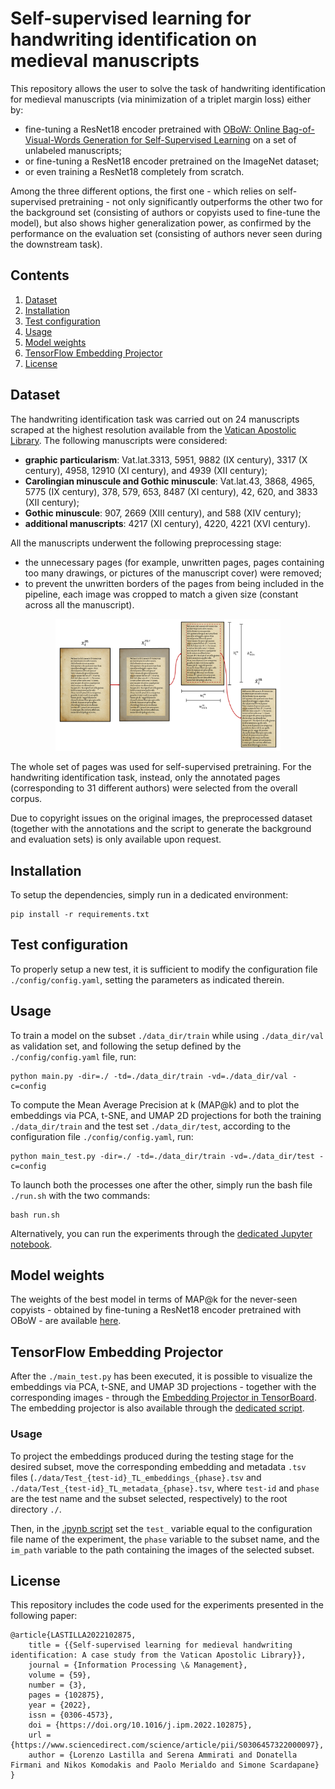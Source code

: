 # Self-supervised learning for handwriting identification on medieval manuscripts
This repository allows the user to solve the task of handwriting identification for medieval manuscripts (via minimization of a triplet margin loss) either by:
* fine-tuning a ResNet18 encoder pretrained with
[OBoW: Online Bag-of-Visual-Words Generation for Self-Supervised Learning](https://openaccess.thecvf.com/content/CVPR2021/papers/Gidaris_OBoW_Online_Bag-of-Visual-Words_Generation_for_Self-Supervised_Learning_CVPR_2021_paper.pdf) on a set of unlabeled manuscripts;
* or fine-tuning a ResNet18 encoder pretrained on the ImageNet dataset;
* or even training a ResNet18 completely from scratch.  

Among the three different options, the first one - which relies on self-supervised pretraining - not only significantly outperforms the other two for the background set (consisting of authors or copyists used to fine-tune the model), but also shows higher generalization power, as confirmed by the performance on the evaluation set (consisting of authors never seen during the downstream task).
## Contents
1. [Dataset](#dataset)
2. [Installation](#installation)
3. [Test configuration](#test-configuration)
4. [Usage](#usage)
5. [Model weights](#model-weights)
6. [TensorFlow Embedding Projector](#tensorflow-embedding-projector)
7. [License](#license)
## Dataset
The handwriting identification task was carried out on 24 manuscripts scraped at the highest resolution available from the [Vatican Apostolic Library](http://www.mss.vatlib.it/guii/scan/link1.jsp?fond=Vat.lat.). The following manuscripts were considered: 
* **graphic particularism**: Vat.lat.3313, 5951, 9882 (IX century), 3317 (X century), 4958, 12910 (XI century), and 4939 (XII century);
* **Carolingian minuscule and Gothic minuscule**: Vat.lat.43, 3868, 4965, 5775 (IX century), 378, 579, 653, 8487 (XI century), 42, 620, and 3833 (XII century);
* **Gothic minuscule**: 907, 2669 (XIII century), and 588 (XIV century);
* **additional manuscripts**: 4217 (XI century), 4220, 4221 (XVI century). 

All the manuscripts underwent the following preprocessing stage:
* the unnecessary pages (for example, unwritten pages, pages containing too many drawings, or pictures of the manuscript cover) were removed;
* to prevent the unwritten borders of the pages from being included in the pipeline, each image was cropped to match a given size (constant across all the manuscript).
<p align="center">
    <img src="./images/preprocessing.png" width="360">
</p>
The whole set of pages was used for self-supervised pretraining. For the handwriting identification task, instead, only the annotated pages (corresponding to 31 different authors) were selected from the overall corpus.

Due to copyright issues on the original images, the preprocessed dataset (together with the annotations and the script to generate the background and evaluation sets) is only available upon request.
## Installation
To setup the dependencies, simply run in a dedicated environment:
```
pip install -r requirements.txt
```
## Test configuration
To properly setup a new test, it is sufficient to modify the configuration file `./config/config.yaml`, setting the parameters as indicated therein.
## Usage
To train a model on the subset `./data_dir/train` while using `./data_dir/val` as validation set, and following the setup defined by the `./config/config.yaml` file, run: 
```
python main.py -dir=./ -td=./data_dir/train -vd=./data_dir/val -c=config
```
To compute the Mean Average Precision at k (MAP@k) and to plot the embeddings via PCA, t-SNE, and UMAP 2D projections for both the training `./data_dir/train` and the test set `./data_dir/test`, according to the configuration file `./config/config.yaml`, run: 
```
python main_test.py -dir=./ -td=./data_dir/train -vd=./data_dir/test -c=config
```
To launch both the processes one after the other, simply run the bash file `./run.sh` with the two commands:  
```
bash run.sh
```

Alternatively, you can run the experiments through the [dedicated Jupyter notebook](./HI-SSL.ipynb).

## Model weights
The weights of the best model in terms of MAP@k for the never-seen copyists - obtained by fine-tuning a ResNet18 encoder pretrained with OBoW - are available [here](./model/checkpoints_3/Test_3_TL_val_best_model.pth).

## TensorFlow Embedding Projector
After the `./main_test.py` has been executed, it is possible to visualize the embeddings via PCA, t-SNE, and UMAP 3D projections - together with the corresponding images - through the [Embedding Projector in TensorBoard](https://www.tensorflow.org/tensorboard/tensorboard_projector_plugin). The embedding projector is also available through the [dedicated script](./TensorFlow-Embedding-Projector.ipynb). 
### Usage
To project the embeddings produced during the testing stage for the desired subset, move the corresponding embedding and metadata `.tsv` files (`./data/Test_{test-id}_TL_embeddings_{phase}.tsv` and `./data/Test_{test-id}_TL_metadata_{phase}.tsv`, where `test-id` and `phase` are the test name and the subset selected, respectively) to the root directory `./`. 

Then, in the [.ipynb script](./TensorFlow-Embedding-Projector.ipynb) set the `test_` variable equal to the configuration file name of the experiment, the `phase` variable to the subset name, and the `im_path` variable to the path containing the images of the selected subset.
## License
This repository includes the code used for the experiments presented in the following paper: 

    @article{LASTILLA2022102875,
        title = {{Self-supervised learning for medieval handwriting identification: A case study from the Vatican Apostolic Library}},
        journal = {Information Processing \& Management},
        volume = {59},
        number = {3},
        pages = {102875},
        year = {2022},
        issn = {0306-4573},
        doi = {https://doi.org/10.1016/j.ipm.2022.102875},
        url = {https://www.sciencedirect.com/science/article/pii/S0306457322000097},
        author = {Lorenzo Lastilla and Serena Ammirati and Donatella Firmani and Nikos Komodakis and Paolo Merialdo and Simone Scardapane}
    }
